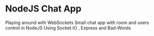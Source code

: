 # NodeJS Chat App
Playing around with WebSockets
Small chat app with room and users control in NodeJS
Using Socket.IO , Express and Bad-Words